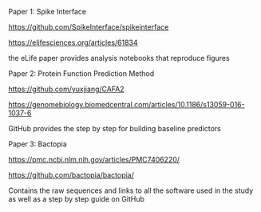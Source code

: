 Paper 1: Spike Interface 

https://github.com/SpikeInterface/spikeinterface

https://elifesciences.org/articles/61834

the eLife paper provides analysis notebooks that reproduce figures

Paper 2: Protein Function Prediction Method

https://github.com/yuxjiang/CAFA2

https://genomebiology.biomedcentral.com/articles/10.1186/s13059-016-1037-6

GitHub provides the step by step for building baseline predictors

Paper 3: Bactopia 

https://pmc.ncbi.nlm.nih.gov/articles/PMC7406220/

https://github.com/bactopia/bactopia/

Contains the raw sequences and links to all the software used in the study as well as a step by step 
guide on GitHub
